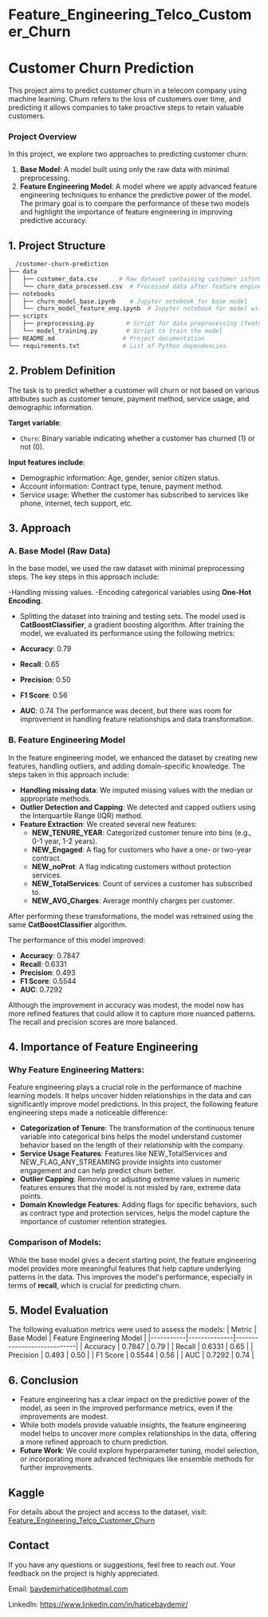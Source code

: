 # Feature_Engineering_Telco_Customer_Churn
# Customer Churn Prediction

This project aims to predict customer churn in a telecom company using machine learning. Churn refers to the loss of customers over time, and predicting it allows companies to take proactive steps to retain valuable customers.

### Project Overview
In this project, we explore two approaches to predicting customer churn:


1. **Base Model**: A model built using only the raw data with minimal preprocessing.
2. **Feature Engineering Model**: A model where we apply advanced feature engineering techniques to enhance the predictive power of the model.
The primary goal is to compare the performance of these two models and highlight the importance of feature engineering in improving predictive accuracy.

## 1. Project Structure
```bash
  /customer-churn-prediction
├── data
│   ├── customer_data.csv      # Raw dataset containing customer information
│   └── churn_data_processed.csv  # Processed data after feature engineering
├── notebooks
│   ├── churn_model_base.ipynb    # Jupyter notebook for base model
│   └── churn_model_feature_eng.ipynb  # Jupyter notebook for model with feature engineering
├── scripts
│   ├── preprocessing.py         # Script for data preprocessing (feature engineering)
│   └── model_training.py        # Script to train the model
├── README.md                   # Project documentation
└── requirements.txt            # List of Python dependencies

```


## 2. Problem Definition
The task is to predict whether a customer will churn or not based on various attributes such as customer tenure, payment method, service usage, and demographic information.

**Target variable**:
- `Churn`: Binary variable indicating whether a customer has churned (1) or not (0).

**Input features include**:

- Demographic information: Age, gender, senior citizen status.
- Account information: Contract type, tenure, payment method.
- Service usage: Whether the customer has subscribed to services like phone, internet, tech support, etc.


## 3. Approach
### A. Base Model (Raw Data)
In the base model, we used the raw dataset with minimal preprocessing steps. The key steps in this approach include:

-Handling missing values.
-Encoding categorical variables using **One-Hot Encoding**.
- Splitting the dataset into training and testing sets.
The model used is **CatBoostClassifier**, a gradient boosting algorithm. After training the model, we evaluated its performance using the following metrics:

- **Accuracy**: 0.79
- **Recall**: 0.65
- **Precision**: 0.50
- **F1 Score**: 0.56
- **AUC**: 0.74
The performance was decent, but there was room for improvement in handling feature relationships and data transformation.

### B. Feature Engineering Model
In the feature engineering model, we enhanced the dataset by creating new features, handling outliers, and adding domain-specific knowledge. The steps taken in this approach include:

- **Handling missing data**: We imputed missing values with the median or appropriate methods.
- **Outlier Detection and Capping**: We detected and capped outliers using the Interquartile Range (IQR) method.
- **Feature Extraction**: We created several new features:
    - **NEW_TENURE_YEAR**: Categorized customer tenure into bins (e.g., 0-1 year, 1-2 years).
    - **NEW_Engaged**: A flag for customers who have a one- or two-year contract.
    - **NEW_noProt**: A flag indicating customers without protection services.
    - **NEW_TotalServices**: Count of services a customer has subscribed to.
    - **NEW_AVG_Charges**: Average monthly charges per customer.

After performing these transformations, the model was retrained using the same **CatBoostClassifier** algorithm.

The performance of this model improved:

- **Accuracy**: 0.7847
- **Recall**: 0.6331
- **Precision**: 0.493
- **F1 Score**: 0.5544
- **AUC**: 0.7292

Although the improvement in accuracy was modest, the model now has more refined features that could allow it to capture more nuanced patterns. The recall and precision scores are more balanced.


## 4. Importance of Feature Engineering
### Why Feature Engineering Matters:
Feature engineering plays a crucial role in the performance of machine learning models. It helps uncover hidden relationships in the data and can significantly improve model predictions. In this project, the following feature engineering steps made a noticeable difference:

- **Categorization of Tenure**: The transformation of the continuous tenure variable into categorical bins helps the model understand customer behavior based on the length of their relationship with the company.
- **Service Usage Features**: Features like NEW_TotalServices and NEW_FLAG_ANY_STREAMING provide insights into customer engagement and can help predict churn better.
- **Outlier Capping**: Removing or adjusting extreme values in numeric features ensures that the model is not misled by rare, extreme data points.
- **Domain Knowledge Features**: Adding flags for specific behaviors, such as contract type and protection services, helps the model capture the importance of customer retention strategies.
### **Comparison of Models**:
While the base model gives a decent starting point, the feature engineering model provides more meaningful features that help capture underlying patterns in the data. This improves the model's performance, especially in terms of **recall**, which is crucial for predicting churn.


## 5. Model Evaluation
The following evaluation metrics were used to assess the models:
| Metric    | Base Model   | Feature Engineering Model  |
|-----------|--------------|----------------------------|
| Accuracy  | 0.7847       | 0.79                       |
| Recall    | 0.6331       | 0.65                       |
| Precision | 0.493        | 0.50                       |
| F1 Score  | 0.5544       | 0.56                       |
| AUC       | 0.7292       | 0.74                       |


## 6. Conclusion
- Feature engineering has a clear impact on the predictive power of the model, as seen in the improved performance metrics, even if the improvements are modest.
- While both models provide valuable insights, the feature engineering model helps to uncover more complex relationships in the data, offering a more refined approach to churn prediction.
- **Future Work**: We could explore hyperparameter tuning, model selection, or incorporating more advanced techniques like ensemble methods for further improvements.




## Kaggle 
For details about the project and access to the dataset, visit: [Feature_Engineering_Telco_Customer_Churn](https://www.kaggle.com/code/haticebaydemir/feature-engineering-telco-customer-churn)

## Contact
If you have any questions or suggestions, feel free to reach out. Your feedback on the project is highly appreciated.

Email: baydemirhatice@hotmail.com

Linkedln: https://www.linkedin.com/in/haticebaydemir/
